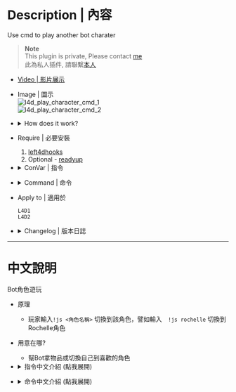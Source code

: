 # Description | 內容
Use cmd to play another bot charater

> __Note__ <br/>
This plugin is private, Please contact [me](https://github.com/fbef0102/Game-Private_Plugin#私人插件列表-private-plugins-list)<br/>
此為私人插件, 請聯繫[本人](https://github.com/fbef0102/Game-Private_Plugin#私人插件列表-private-plugins-list)

* [Video | 影片展示](https://youtu.be/cTtf-RG79-8)

* Image | 圖示
	<br/>![l4d_play_character_cmd_1](image/l4d_play_character_cmd_1.gif)
	<br/>![l4d_play_character_cmd_2](image/l4d_play_character_cmd_2.gif)

* <details><summary>How does it work?</summary>

	* Type ```!js <character name>``` to play another character, for example: ```!js rochelle``` to play Rochelle
	* Character name list
		* r=Rochelle
		* e=Ellis
		* n=Nick
		* c=Coach
		* n=Nick
		* b=Bill
		* z=Zoey
		* f=Francis
		* l=Louis
</details>

* Require | 必要安裝
	1. [left4dhooks](https://forums.alliedmods.net/showthread.php?t=321696)
	2. Optional - [readyup](/Plugin_插件/Server_伺服器/readyup)

* <details><summary>ConVar | 指令</summary>

	* cfg/sourcemod/l4d_play_character_cmd.cfg
		```php
		// 0=Plugin off, 1=Plugin on.
		l4d_play_character_cmd_enable "1"

		// Players with these flags have access to use command to play another character. (Empty = Everyone, -1: Nobody)
		l4d_play_character_cmd_access_flag ""

		// If 1, disable cmd after round starts (Survivor left saferoom, Survival/Scavenge begins, round is live...)
		l4d_play_character_cmd_round_disable "0"
		```
</details>

* <details><summary>Command | 命令</summary>

	* **Play another character**
		```php
		// character name list
		// r=Rochelle, e=Ellis, n=Nick, c=Coach, b=Bill, z=Zoey, f=Francis, l=Louis
		sm_js <character name>
		```
</details>

* Apply to | 適用於
	```
	L4D1
	L4D2
	```

* <details><summary>Changelog | 版本日誌</summary>

	* v1.0 (2024-7-21)
		* Initial Release
</details>

- - - -
# 中文說明
Bot角色遊玩

* 原理
	* 玩家輸入```!js <角色名稱>``` 切換到該角色，譬如輸入　```!js rochelle``` 切換到Rochelle角色

* 用意在哪?
	* 幫Bot拿物品或切換自己到喜歡的角色

* <details><summary>指令中文介紹 (點我展開)</summary>

	* cfg/sourcemod/l4d_play_character_cmd.cfg
		```php
		// 0=關閉插件, 1=啟動插件
		l4d_play_character_cmd_enable "1"

		// 擁有這些權限的玩家，才可以輸入!js (留白 = 任何人都能, -1: 無人)
		l4d_play_character_cmd_access_flag ""

		// 為1時，遊戲開始後不能輸入!js (倖存者離開安全室、生存/清道夫 計時開始, 準備階段開始...)
		l4d_play_character_cmd_round_disable "0"
		```
</details>

* <details><summary>命令中文介紹 (點我展開)</summary>

	* **輸入命令切換到另一個角色遊玩**
		```php
		// 角色名稱列表
		// r=Rochelle, e=Ellis, n=Nick, c=Coach, b=Bill, z=Zoey, f=Francis, l=Louis
		sm_js <角色名稱>
		```
</details>

